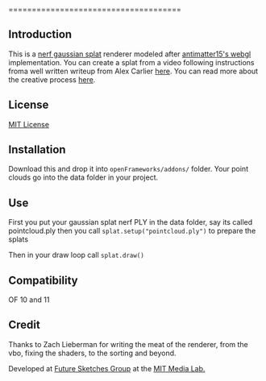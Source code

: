 =====================================

Introduction
-------------
This is a [nerf gaussian splat](https://repo-sam.inria.fr/fungraph/3d-gaussian-splatting/) renderer modeled after [antimatter15's webgl](https://github.com/antimatter15/splat) implementation.
You can create a splat from a video following instructions froma well written writeup from Alex Carlier [here](https://www.reshot.ai/3d-gaussian-splatting). 
You can read more about the creative process [here](https://www.media.mit.edu/posts/splat/). 

License
-------
[MIT License](https://en.wikipedia.org/wiki/MIT_License)

Installation
------------
Download this and drop it into `openFrameworks/addons/` folder. Your point clouds go into the data folder in your project.

Use
------------

First you put your gaussian splat nerf PLY in the data folder, say its called pointcloud.ply then you call  ```splat.setup("pointcloud.ply")``` to prepare the splats

Then in your draw loop call ```splat.draw()``` 

Compatibility
------------
OF 10 and 11

Credit
------------
Thanks to Zach Lieberman for writing the meat of the renderer, from the vbo, fixing the shaders, to the sorting and beyond. 

Developed at [Future Sketches Group](https://www.media.mit.edu/groups/future-sketches/overview/) at the [MIT Media Lab.](https://www.media.mit.edu/)
